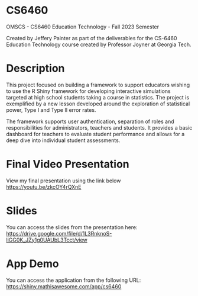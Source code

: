 # CS6460
OMSCS - CS6460 Education Technology - Fall 2023 Semester

Created by Jeffery Painter as part of the deliverables for the CS-6460 
Education Technology course created by Professor Joyner at Georgia Tech.

# Description
This project focused on building a framework to support educators wishing to use the R Shiny
framework for developing interactive simulations targeted at high school students taking
a course in statistics. The project is exemplified by a new lesson developed around the
exploration of statistical power, Type I and Type II error rates.

The framework supports user authentication, separation of roles and responsibilities for
administrators, teachers and students. It provides a basic dashboard for teachers to 
evaluate student performance and allows for a deep dive into individual student assessments.

# Final Video Presentation
View my final presentation using the link below
https://youtu.be/zkcOY4rQXnE

# Slides
You can access the slides from the presentation here:
https://drive.google.com/file/d/1L3RnknoS-liGG0K_JZy1g0UAUbL3Tcct/view

# App Demo
You can access the application from the following URL:
https://shiny.mathisawesome.com/app/cs6460
